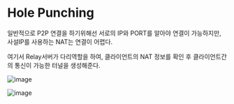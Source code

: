 # Hole Punching

일반적으로 P2P 연결을 하기위해선 서로의 IP와 PORT를 알아야 연결이 가능하지만, 사설IP를 사용하는 NAT는 연결이 어렵다.

여기서 Relay서버가 다리역할을 하여, 클라이언트의 NAT 정보를 확인 후 클라이언트간의 통신이 가능한 터널을 생성해준다.

![image](https://user-images.githubusercontent.com/73813647/158103862-0a8be5e7-2d37-4aa4-b6b9-0e35d192eb18.png)

![image](https://user-images.githubusercontent.com/73813647/159721592-d75506e9-06fa-45b5-98b2-6b9926489cf5.png)
